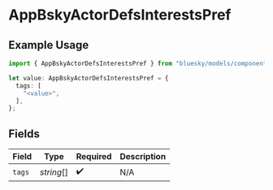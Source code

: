 # AppBskyActorDefsInterestsPref

## Example Usage

```typescript
import { AppBskyActorDefsInterestsPref } from "bluesky/models/components";

let value: AppBskyActorDefsInterestsPref = {
  tags: [
    "<value>",
  ],
};
```

## Fields

| Field              | Type               | Required           | Description        |
| ------------------ | ------------------ | ------------------ | ------------------ |
| `tags`             | *string*[]         | :heavy_check_mark: | N/A                |
